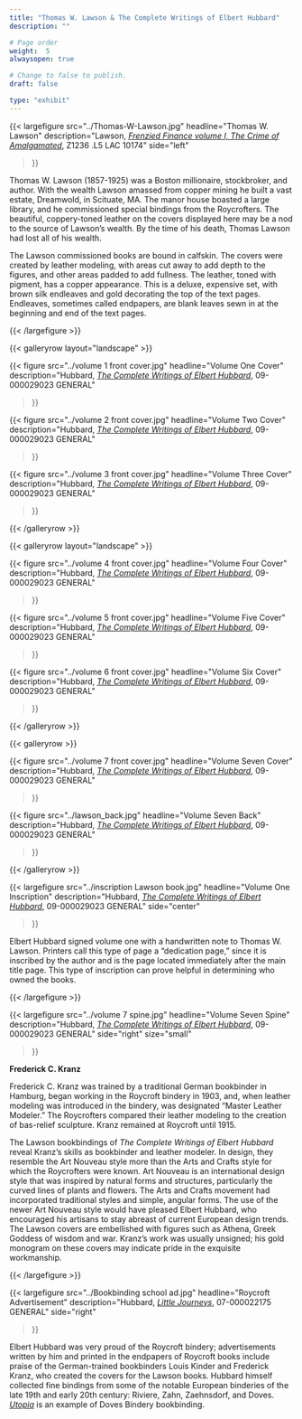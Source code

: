 ```yaml
---
title: "Thomas W. Lawson & The Complete Writings of Elbert Hubbard"
description: ""

# Page order
weight:  5
alwaysopen: true

# Change to false to publish.
draft: false

type: "exhibit"
---
```

{{< largefigure src="../Thomas-W-Lawson.jpg"
           headline="Thomas W. Lawson"
           description="Lawson, *[Frenzied Finance volume I, The Crime of Amalgamated](https://bc-primo.hosted.exlibrisgroup.com/primo-explore/fulldisplay?docid=ALMA-BC21328502220001021&context=L&vid=bclib_new&search_scope=bcl&tab=bcl_only&lang=en_US)*, Z1236 .L5 LAC 10174"
           side="left"
>}}

Thomas W. Lawson (1857-1925) was a Boston millionaire, stockbroker, and author. With the wealth Lawson amassed from copper mining he built a vast estate, Dreamwold, in Scituate, MA. The manor house boasted a large library, and he commissioned special bindings from the Roycrofters. The beautiful, coppery-toned leather on the covers displayed here may be a nod to the source of Lawson’s wealth. By the time of his death, Thomas Lawson had lost all of his wealth.   

The Lawson commissioned books are bound in calfskin. The covers were created by leather modeling, with areas cut away to add depth to the figures, and other areas padded to add fullness. The leather, toned with pigment, has a copper appearance. This is a deluxe, expensive set, with brown silk endleaves and gold decorating the top of the text pages. Endleaves, sometimes called endpapers, are blank leaves sewn in at the beginning and end of the text pages.

{{< /largefigure >}}



{{< galleryrow layout="landscape" >}}


{{< figure src="../volume 1 front cover.jpg"
           headline="Volume One Cover"
           description="Hubbard, [*The Complete Writings of Elbert Hubbard*](https://bc-primo.hosted.exlibrisgroup.com/primo-explore/fulldisplay?docid=ALMA-BC21367055880001021&context=L&vid=bclib_new&search_scope=bcl&tab=bcl_only&lang=en_US), 09-000029023 GENERAL"
>}}

{{< figure src="../volume 2 front cover.jpg"
           headline="Volume Two Cover"
           description="Hubbard, [*The Complete Writings of Elbert Hubbard*](https://bc-primo.hosted.exlibrisgroup.com/primo-explore/fulldisplay?docid=ALMA-BC21367055880001021&context=L&vid=bclib_new&search_scope=bcl&tab=bcl_only&lang=en_US), 09-000029023 GENERAL"
>}}

{{< figure src="../volume 3 front cover.jpg"
           headline="Volume Three Cover"
           description="Hubbard, [*The Complete Writings of Elbert Hubbard*](https://bc-primo.hosted.exlibrisgroup.com/primo-explore/fulldisplay?docid=ALMA-BC21367055880001021&context=L&vid=bclib_new&search_scope=bcl&tab=bcl_only&lang=en_US), 09-000029023 GENERAL"
>}}

{{< /galleryrow >}}


{{< galleryrow layout="landscape" >}}


{{< figure src="../volume 4 front cover.jpg"
           headline="Volume Four Cover"
           description="Hubbard, [*The Complete Writings of Elbert Hubbard*](https://bc-primo.hosted.exlibrisgroup.com/primo-explore/fulldisplay?docid=ALMA-BC21367055880001021&context=L&vid=bclib_new&search_scope=bcl&tab=bcl_only&lang=en_US), 09-000029023 GENERAL"
>}}

{{< figure src="../volume 5 front cover.jpg"
           headline="Volume Five Cover"
           description="Hubbard, [*The Complete Writings of Elbert Hubbard*](https://bc-primo.hosted.exlibrisgroup.com/primo-explore/fulldisplay?docid=ALMA-BC21367055880001021&context=L&vid=bclib_new&search_scope=bcl&tab=bcl_only&lang=en_US), 09-000029023 GENERAL"
>}}

{{< figure src="../volume 6 front cover.jpg"
           headline="Volume Six Cover"
           description="Hubbard, [*The Complete Writings of Elbert Hubbard*](https://bc-primo.hosted.exlibrisgroup.com/primo-explore/fulldisplay?docid=ALMA-BC21367055880001021&context=L&vid=bclib_new&search_scope=bcl&tab=bcl_only&lang=en_US), 09-000029023 GENERAL"
>}}

{{< /galleryrow >}}

{{< galleryrow >}}


{{< figure src="../volume 7 front cover.jpg"
           headline="Volume Seven Cover"
           description="Hubbard, [*The Complete Writings of Elbert Hubbard*](https://bc-primo.hosted.exlibrisgroup.com/primo-explore/fulldisplay?docid=ALMA-BC21367055880001021&context=L&vid=bclib_new&search_scope=bcl&tab=bcl_only&lang=en_US), 09-000029023 GENERAL"
>}}

{{< figure src="../lawson_back.jpg"
           headline="Volume Seven Back"
           description="Hubbard, [*The Complete Writings of Elbert Hubbard*](https://bc-primo.hosted.exlibrisgroup.com/primo-explore/fulldisplay?docid=ALMA-BC21367055880001021&context=L&vid=bclib_new&search_scope=bcl&tab=bcl_only&lang=en_US), 09-000029023 GENERAL"
>}}


{{< /galleryrow >}}

{{< largefigure src="../inscription Lawson book.jpg"
           headline="Volume One Inscription"
           description="Hubbard, [*The Complete Writings of Elbert Hubbard*](https://bc-primo.hosted.exlibrisgroup.com/primo-explore/fulldisplay?docid=ALMA-BC21367055880001021&context=L&vid=bclib_new&search_scope=bcl&tab=bcl_only&lang=en_US), 09-000029023 GENERAL"
		   side="center"
>}}

Elbert Hubbard signed volume one with a handwritten note to Thomas W. Lawson. Printers call this type of page a “dedication page,” since it is inscribed by the author and is the page located immediately after the main title page. This type of inscription can prove helpful in determining who owned the books.

{{< /largefigure >}}


{{< largefigure src="../volume 7 spine.jpg"
           headline="Volume Seven Spine"
           description="Hubbard, [*The Complete Writings of Elbert Hubbard*](https://bc-primo.hosted.exlibrisgroup.com/primo-explore/fulldisplay?docid=ALMA-BC21367055880001021&context=L&vid=bclib_new&search_scope=bcl&tab=bcl_only&lang=en_US), 09-000029023 GENERAL"
		   side="right"
		   size="small"
>}}



__Frederick C. Kranz__

Frederick C. Kranz was trained by a traditional German bookbinder in Hamburg, began working in the Roycroft bindery in 1903, and, when leather modeling was introduced in the bindery, was designated “Master Leather Modeler.” The Roycrofters compared their leather modeling to the creation of bas-relief sculpture. Kranz remained at Roycroft until 1915.  

The Lawson bookbindings of *The Complete Writings of Elbert Hubbard* reveal Kranz’s skills as bookbinder and leather modeler. In design, they resemble the Art Nouveau style more than the Arts and Crafts style for which the Roycrofters were known. Art Nouveau is an international design style that was inspired by natural forms and structures, particularly the curved lines of plants and flowers. The Arts and Crafts movement had incorporated traditional styles and simple, angular forms. The use of the newer Art Nouveau style would have pleased Elbert Hubbard, who encouraged his artisans to stay abreast of current European design trends. The Lawson covers are embellished with figures such as Athena, Greek Goddess of wisdom and war. Kranz’s work was usually unsigned; his gold monogram on these covers may indicate pride in the exquisite workmanship.

{{< /largefigure >}}



{{< largefigure src="../Bookbinding school ad.jpg"
           headline="Roycroft Advertisement"
           description="Hubbard, [*Little Journeys*](https://bc-primo.hosted.exlibrisgroup.com/primo-explore/fulldisplay?docid=ALMA-BC21335517720001021&context=L&vid=bclib_new&search_scope=lib_BURNS&tab=bcl_only&lang=en_US),  07-000022175 GENERAL"
           side="right"
>}}

Elbert Hubbard was very proud of the Roycroft bindery; advertisements written by him and printed in the endpapers
of Roycroft books include praise of the German-trained bookbinders Louis Kinder and Frederick Kranz, who created
the covers for the Lawson books. Hubbard himself collected fine bindings from some of the notable European binderies of the late 19th and early 20th century: Riviere, Zahn, Zaehnsdorf, and Doves. [*Utopia*](https://bc-primo.hosted.exlibrisgroup.com/primo-explore/fulldisplay?docid=ALMA-BC21312191480001021&context=L&vid=bclib_new&search_scope=lib_LAW&tab=bcl_only&lang=en_US) is an example of Doves Bindery bookbinding.
